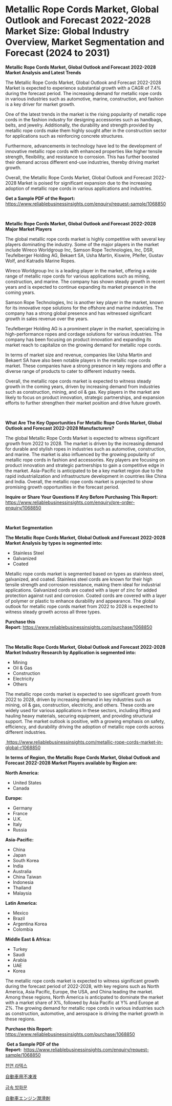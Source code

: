 <p><h1>Metallic Rope Cords Market, Global Outlook and Forecast 2022-2028 Market Size: Global Industry Overview, Market Segmentation and Forecast (2024 to 2031)</h1></p><p><strong>Metallic Rope Cords Market, Global Outlook and Forecast 2022-2028 Market Analysis and Latest Trends</strong></p>
<p><p>The Metallic Rope Cords Market, Global Outlook and Forecast 2022-2028 Market is expected to experience substantial growth with a CAGR of 7.4% during the forecast period. The increasing demand for metallic rope cords in various industries such as automotive, marine, construction, and fashion is a key driver for market growth. </p><p>One of the latest trends in the market is the rising popularity of metallic rope cords in the fashion industry for designing accessories such as handbags, belts, and jewelry. Additionally, the durability and strength provided by metallic rope cords make them highly sought after in the construction sector for applications such as reinforcing concrete structures.</p><p>Furthermore, advancements in technology have led to the development of innovative metallic rope cords with enhanced properties like higher tensile strength, flexibility, and resistance to corrosion. This has further boosted their demand across different end-use industries, thereby driving market growth.</p><p>Overall, the Metallic Rope Cords Market, Global Outlook and Forecast 2022-2028 Market is poised for significant expansion due to the increasing adoption of metallic rope cords in various applications and industries.</p></p>
<p><strong>Get a Sample PDF of the Report:&nbsp;</strong> <a href="https://www.reliablebusinessinsights.com/enquiry/request-sample/1068850">https://www.reliablebusinessinsights.com/enquiry/request-sample/1068850</a></p>
<p>&nbsp;</p>
<p><strong>Metallic Rope Cords Market, Global Outlook and Forecast 2022-2028 Major Market Players</strong></p>
<p><p>The global metallic rope cords market is highly competitive with several key players dominating the industry. Some of the major players in the market include Wireco Worldgroup Inc, Samson Rope Technologies, Inc, DSR, Teufelberger Holding AG, Bekaert SA, Usha Martin, Kiswire, Pfeifer, Gustav Wolf, and Katradis Marine Ropes.</p><p>Wireco Worldgroup Inc is a leading player in the market, offering a wide range of metallic rope cords for various applications such as mining, construction, and marine. The company has shown steady growth in recent years and is expected to continue expanding its market presence in the coming years.</p><p>Samson Rope Technologies, Inc is another key player in the market, known for its innovative rope solutions for the offshore and marine industries. The company has a strong global presence and has witnessed significant growth in sales revenue over the years.</p><p>Teufelberger Holding AG is a prominent player in the market, specializing in high-performance ropes and cordage solutions for various industries. The company has been focusing on product innovation and expanding its market reach to capitalize on the growing demand for metallic rope cords.</p><p>In terms of market size and revenue, companies like Usha Martin and Bekaert SA have also been notable players in the metallic rope cords market. These companies have a strong presence in key regions and offer a diverse range of products to cater to different industry needs.</p><p>Overall, the metallic rope cords market is expected to witness steady growth in the coming years, driven by increasing demand from industries such as construction, mining, and oil & gas. Key players in the market are likely to focus on product innovation, strategic partnerships, and expansion efforts to further strengthen their market position and drive future growth.</p></p>
<p>&nbsp;</p>
<p><strong>What Are The Key Opportunities For Metallic Rope Cords Market, Global Outlook and Forecast 2022-2028 Manufacturers?</strong></p>
<p><p>The global Metallic Rope Cords Market is expected to witness significant growth from 2022 to 2028. The market is driven by the increasing demand for durable and stylish ropes in industries such as automotive, construction, and marine. The market is also influenced by the growing popularity of metallic rope cords in fashion and accessories. Key players are focusing on product innovation and strategic partnerships to gain a competitive edge in the market. Asia-Pacific is anticipated to be a key market region due to the rapid industrialization and infrastructure development in countries like China and India. Overall, the metallic rope cords market is projected to show promising growth opportunities in the forecast period.</p></p>
<p><strong>Inquire or Share Your Questions If Any Before Purchasing This Report:</strong> <a href="https://www.reliablebusinessinsights.com/enquiry/pre-order-enquiry/1068850">https://www.reliablebusinessinsights.com/enquiry/pre-order-enquiry/1068850</a></p>
<p>&nbsp;</p>
<p><strong>Market Segmentation</strong></p>
<p><strong>The Metallic Rope Cords Market, Global Outlook and Forecast 2022-2028 Market Analysis by types is segmented into:</strong></p>
<p><ul><li>Stainless Steel</li><li>Galvanized</li><li>Coated</li></ul></p>
<p><p>Metallic rope cords market is segmented based on types as stainless steel, galvanized, and coated. Stainless steel cords are known for their high tensile strength and corrosion resistance, making them ideal for industrial applications. Galvanized cords are coated with a layer of zinc for added protection against rust and corrosion. Coated cords are covered with a layer of polymer or plastic to enhance durability and appearance. The global outlook for metallic rope cords market from 2022 to 2028 is expected to witness steady growth across all three types.</p></p>
<p><strong>Purchase this Report:&nbsp;</strong><a href="https://www.reliablebusinessinsights.com/purchase/1068850">https://www.reliablebusinessinsights.com/purchase/1068850</a></p>
<p>&nbsp;</p>
<p><strong>The Metallic Rope Cords Market, Global Outlook and Forecast 2022-2028 Market Industry Research by Application is segmented into:</strong></p>
<p><ul><li>Mining</li><li>Oil & Gas</li><li>Construction</li><li>Electricity</li><li>Others</li></ul></p>
<p><p>The metallic rope cords market is expected to see significant growth from 2022 to 2028, driven by increasing demand in key industries such as mining, oil & gas, construction, electricity, and others. These cords are widely used for various applications in these sectors, including lifting and hauling heavy materials, securing equipment, and providing structural support. The market outlook is positive, with a growing emphasis on safety, efficiency, and durability driving the adoption of metallic rope cords across different industries.</p></p>
<p><a href="https://www.reliablebusinessinsights.com/metallic-rope-cords-market-in-global-r1068850">&nbsp;https://www.reliablebusinessinsights.com/metallic-rope-cords-market-in-global-r1068850</a></p>
<p><strong>In terms of Region, the Metallic Rope Cords Market, Global Outlook and Forecast 2022-2028 Market Players available by Region are:</strong></p>
<p>
    <p> <strong> North America: </strong>
        <ul>
            <li>United States</li>
            <li>Canada</li>
        </ul>
        </p> 
    <p> <strong> Europe: </strong>
        <ul>
            <li>Germany</li>
            <li>France</li>
            <li>U.K.</li>
            <li>Italy</li>
            <li>Russia</li>
        </ul>
        </p> 
    <p> <strong> Asia-Pacific: </strong>
        <ul>
            <li>China</li>
            <li>Japan</li>
            <li>South Korea</li>
            <li>India</li>
            <li>Australia</li>
            <li>China Taiwan</li>
            <li>Indonesia</li>
            <li>Thailand</li>
            <li>Malaysia</li>
        </ul>
        </p> 
    <p> <strong> Latin America: </strong>
        <ul>
            <li>Mexico</li>
            <li>Brazil</li>
            <li>Argentina Korea</li>
            <li>Colombia</li>
        </ul>
        </p> 
    <p> <strong> Middle East & Africa: </strong>
        <ul>
            <li>Turkey</li>
            <li>Saudi</li>
            <li>Arabia</li>
            <li>UAE</li>
            <li>Korea</li>
        </ul>
    </p>
    </p>
<p><p>The metallic rope cords market is expected to witness significant growth during the forecast period of 2022-2028, with key regions such as North America, Asia Pacific, Europe, the USA, and China leading the market. Among these regions, North America is anticipated to dominate the market with a market share of X%, followed by Asia Pacific at Y% and Europe at Z%. The growing demand for metallic rope cords in various industries such as construction, automotive, and aerospace is driving the market growth in these regions.</p></p>
<p><strong>Purchase this Report: </strong><a href="https://www.reliablebusinessinsights.com/purchase/1068850">https://www.reliablebusinessinsights.com/purchase/1068850</a></p>
<p>&nbsp;<strong>Get a Sample PDF of the Report:&nbsp;&nbsp;</strong><a href="https://www.reliablebusinessinsights.com/enquiry/request-sample/1068850">https://www.reliablebusinessinsights.com/enquiry/request-sample/1068850</a></p>
<p><strong></strong></p>
<p><p><a href="https://github.com/AidenReinger/Market-Research-Report-List-1/blob/main/184040679223.md">천연 라텍스</a></p><p><a href="https://github.com/FrancoWeber2023/Market-Research-Report-List-1/blob/main/216021185574.md">自動車用不凍液</a></p><p><a href="https://github.com/wallacBahrtyinger567686/Market-Research-Report-List-1/blob/main/462370379222.md">금속 방화문</a></p><p><a href="https://github.com/LuzHills1972/Market-Research-Report-List-1/blob/main/297200285575.md">自動車エンジン潤滑剤</a></p></p>